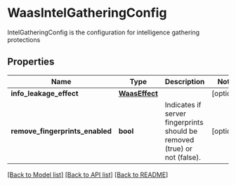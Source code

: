 # WaasIntelGatheringConfig

IntelGatheringConfig is the configuration for intelligence gathering protections

## Properties
Name | Type | Description | Notes
------------ | ------------- | ------------- | -------------
**info_leakage_effect** | [**WaasEffect**](WaasEffect.md) |  | [optional] 
**remove_fingerprints_enabled** | **bool** | Indicates if server fingerprints should be removed (true) or not (false).  | [optional] 

[[Back to Model list]](../README.md#documentation-for-models) [[Back to API list]](../README.md#documentation-for-api-endpoints) [[Back to README]](../README.md)


